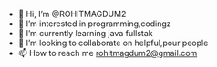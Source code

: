 - 👋 Hi, I’m @ROHITMAGDUM2
- 👀 I’m interested in programming,codingz
- 🌱 I’m currently learning java fullstak
- 💞️ I’m looking to collaborate on helpful,pour people 
- 📫 How to reach me rohitmagdum2@gmail.com

